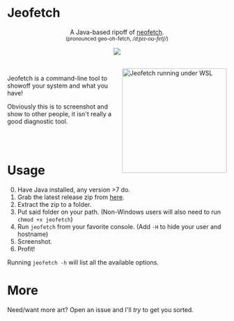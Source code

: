 # Jeofetch

<p align="center">
	A Java-based ripoff of <a href="https://github.com/dylanaraps/neofetch" target="_blank">neofetch</a>.
	<br />
	<small>
		(pronounced geo-oh-fetch, <i>/dʒeɪ-oʊ-fetʃ/</i>)
	</small>
</p>

<p align="center">
	<a href="./LICENSE.md"><img src="https://img.shields.io/badge/license-MIT-blue.svg"></a>
</p>

<br />

<img src="https://i.imgur.com/ksRdLIJ.png" alt="Jeofetch running under WSL" align="right" height="240px">

Jeofetch is a command-line tool to showoff your system and what you have!

Obviously this is to screenshot and show to other people, it isn't really a good diagnostic tool.

<br />
<br />

# Usage

0. Have Java installed, any version &gt;7 do.
1. Grab the latest release zip from [here](https://github.com/e3ndr/jeofetch/releases/latest).
2. Extract the zip to a folder.
3. Put said folder on your path. (Non-Windows users will also need to run `chmod +x jeofetch`)
4. Run `jeofetch` from your favorite console. (Add `-H` to hide your user and hostname)
5. Screenshot.
6. Profit!

Running `jeofetch -h` will list all the available options.

# More

Need/want more art? Open an issue and I'll _try_ to get you sorted.
